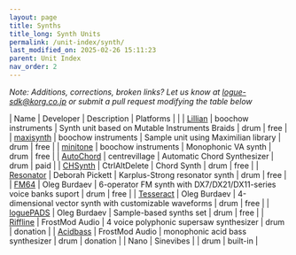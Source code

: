 ```yaml
---
layout: page
title: Synths
title_long: Synth Units
permalink: /unit-index/synth/
last_modified_on: 2025-02-26 15:11:23
parent: Unit Index
nav_order: 2
---
```


_Note: Additions, corrections, broken links? Let us know at logue-sdk@korg.co.jp or submit a pull request modifying the table below_

| Name | Developer | Description | Platforms | |
| [Lillian](https://blog.boochow.com/logue/lillian) | boochow instruments | Synth unit based on Mutable Instruments Braids | drum | free |
| [maxisynth](https://github.com/boochow/maxisynth) | boochow instruments | Sample unit using Maximilian library | drum | free |
| [minitone](https://blog.boochow.com/logue/minitone) | boochow instruments | Monophonic VA synth | drum | free |
| [AutoChord](https://centrevillage.net/products/18) | centrevillage | Automatic Chord Synthesizer | drum | paid |
| [CHSynth](https://ctrl-alt-delete.co.uk/wp/free-korg-drumlogue-synth/) | CtrlAltDelete | Chord Synth | drum | free |
| [Resonator](https://www.icemoonprison.com/blog/?p=780) | Deborah Pickett | Karplus-Strong resonator synth | drum | free |
| [FM64](https://dukesrg.github.io/logue-sdk) | Oleg Burdaev | 6-operator FM synth with DX7/DX21/DX11-series voice banks suport | drum | free |
| [Tesseract](https://github.com/dukesrg/logue-sdk/releases) | Oleg Burdaev | 4-dimensional vector synth with customizable waveforms | drum | free |
| [loguePADS](https://github.com/dukesrg/logue-sdk/releases) | Oleg Burdaev | Sample-based synths set | drum | free |
| [Riffline](https://payhip.com/b/aidtV) | FrostMod Audio | 4 voice polyphonic supersaw synthesizer | drum | donation |
| [Acidbass](https://payhip.com/b/lr6Nk) | FrostMod Audio |  monophonic acid bass synthesizer | drum | donation |
| Nano | Sinevibes |             | drum | built-in |

